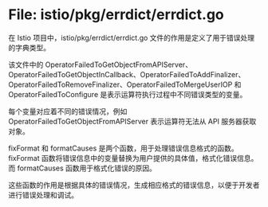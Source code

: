 # File: istio/pkg/errdict/errdict.go

在 Istio 项目中，istio/pkg/errdict/errdict.go 文件的作用是定义了用于错误处理的字典类型。

该文件中的 OperatorFailedToGetObjectFromAPIServer、OperatorFailedToGetObjectInCallback、OperatorFailedToAddFinalizer、OperatorFailedToRemoveFinalizer、OperatorFailedToMergeUserIOP 和 OperatorFailedToConfigure 是表示运算符执行过程中不同错误类型的变量。

每个变量对应着不同的错误情况，例如 OperatorFailedToGetObjectFromAPIServer 表示运算符无法从 API 服务器获取对象。

fixFormat 和 formatCauses 是两个函数，用于处理错误信息格式的函数。fixFormat 函数将错误信息中的变量替换为用户提供的具体值，格式化错误信息。而 formatCauses 函数用于格式化错误的原因。

这些函数的作用是根据具体的错误情况，生成相应格式的错误信息，以便于开发者进行错误处理和调试。


